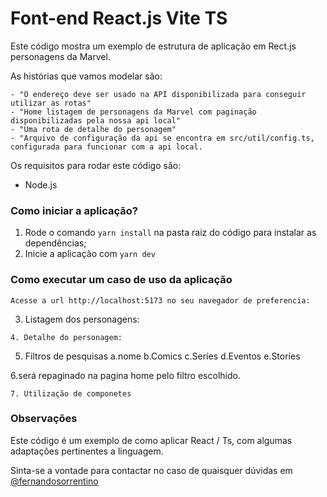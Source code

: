 # Font-end React.js Vite TS

Este código mostra um exemplo de estrutura de aplicação em Rect.js personagens da Marvel.

As histórias que vamos modelar são:

````
- "O endereço deve ser usado na API disponibilizada para conseguir utilizar as rotas"
- "Home listagem de personagens da Marvel com paginação disponibilizadas pela nossa api local"
- "Uma rota de detalhe do personagem"
- "Arquivo de configuração da api se encontra em src/util/config.ts, configurada para funcionar com a api local.

````

Os requisitos para rodar este código são:
- Node.js


### Como iniciar a aplicação?

1. Rode o comando `yarn install` na pasta raiz do código para instalar as dependências;
2. Inicie a aplicação com `yarn dev`

### Como executar um caso de uso da aplicação

```
Acesse a url http://localhost:5173 no seu navegador de preferencia:

```
3. Listagem dos personagens:

```
4. Detalhe do personagem:

```
5. Filtros de pesquisas
a.nome
b.Comics
c.Seríes
d.Eventos
e.Storíes

6.será repaginado na pagina home pelo filtro escolhido.

```
7. Utilização de componetes

```

### Observações

Este código é um exemplo de como aplicar React / Ts, com algumas adaptações pertinentes a linguagem.

Sinta-se a vontade para contactar no caso de quaisquer dúvidas em [@fernandosorrentino](https://github.com/Sorretino)
